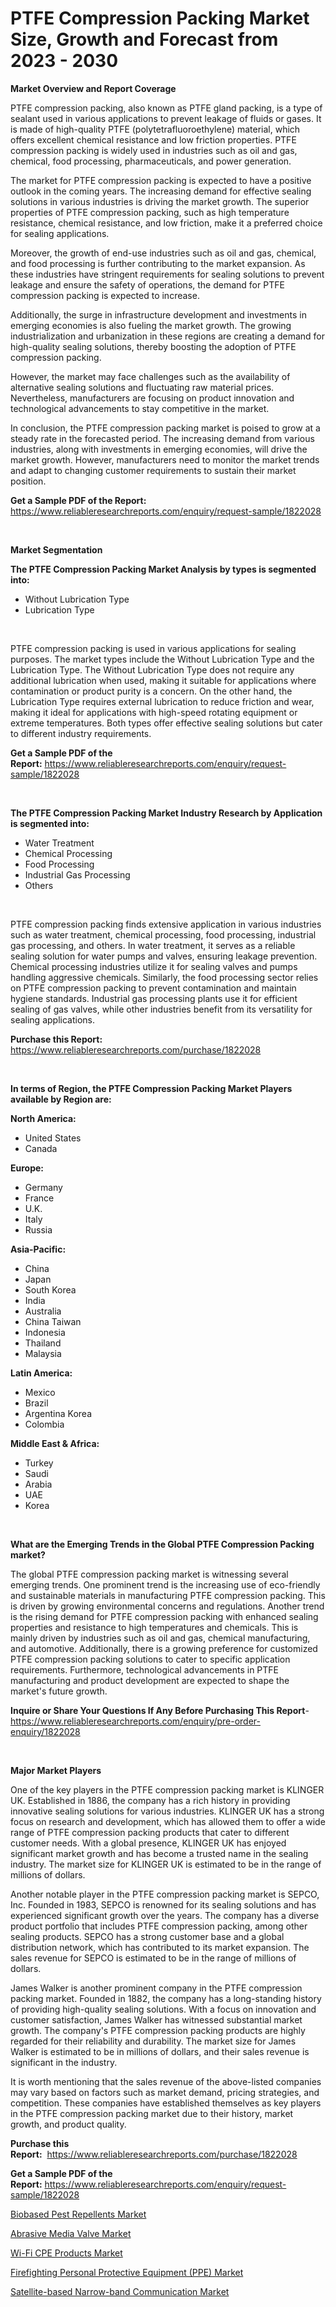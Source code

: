 <p><h1>PTFE Compression Packing Market Size, Growth and Forecast from 2023 - 2030</h1></p><p><strong>Market Overview and Report Coverage</strong></p>
<p><p>PTFE compression packing, also known as PTFE gland packing, is a type of sealant used in various applications to prevent leakage of fluids or gases. It is made of high-quality PTFE (polytetrafluoroethylene) material, which offers excellent chemical resistance and low friction properties. PTFE compression packing is widely used in industries such as oil and gas, chemical, food processing, pharmaceuticals, and power generation.</p><p>The market for PTFE compression packing is expected to have a positive outlook in the coming years. The increasing demand for effective sealing solutions in various industries is driving the market growth. The superior properties of PTFE compression packing, such as high temperature resistance, chemical resistance, and low friction, make it a preferred choice for sealing applications.</p><p>Moreover, the growth of end-use industries such as oil and gas, chemical, and food processing is further contributing to the market expansion. As these industries have stringent requirements for sealing solutions to prevent leakage and ensure the safety of operations, the demand for PTFE compression packing is expected to increase.</p><p>Additionally, the surge in infrastructure development and investments in emerging economies is also fueling the market growth. The growing industrialization and urbanization in these regions are creating a demand for high-quality sealing solutions, thereby boosting the adoption of PTFE compression packing.</p><p>However, the market may face challenges such as the availability of alternative sealing solutions and fluctuating raw material prices. Nevertheless, manufacturers are focusing on product innovation and technological advancements to stay competitive in the market.</p><p>In conclusion, the PTFE compression packing market is poised to grow at a steady rate in the forecasted period. The increasing demand from various industries, along with investments in emerging economies, will drive the market growth. However, manufacturers need to monitor the market trends and adapt to changing customer requirements to sustain their market position.</p></p>
<p><strong>Get a Sample PDF of the Report:</strong> <a href="https://www.reliableresearchreports.com/enquiry/request-sample/1822028">https://www.reliableresearchreports.com/enquiry/request-sample/1822028</a></p>
<p>&nbsp;</p>
<p><strong>Market Segmentation</strong></p>
<p><strong>The PTFE Compression Packing Market Analysis by types is segmented into:</strong></p>
<p><ul><li>Without Lubrication Type</li><li>Lubrication Type</li></ul></p>
<p>&nbsp;</p>
<p><p>PTFE compression packing is used in various applications for sealing purposes. The market types include the Without Lubrication Type and the Lubrication Type. The Without Lubrication Type does not require any additional lubrication when used, making it suitable for applications where contamination or product purity is a concern. On the other hand, the Lubrication Type requires external lubrication to reduce friction and wear, making it ideal for applications with high-speed rotating equipment or extreme temperatures. Both types offer effective sealing solutions but cater to different industry requirements.</p></p>
<p><strong>Get a Sample PDF of the Report:</strong>&nbsp;<a href="https://www.reliableresearchreports.com/enquiry/request-sample/1822028">https://www.reliableresearchreports.com/enquiry/request-sample/1822028</a></p>
<p>&nbsp;</p>
<p><strong>The PTFE Compression Packing Market Industry Research by Application is segmented into:</strong></p>
<p><ul><li>Water Treatment</li><li>Chemical Processing</li><li>Food Processing</li><li>Industrial Gas Processing</li><li>Others</li></ul></p>
<p>&nbsp;</p>
<p><p>PTFE compression packing finds extensive application in various industries such as water treatment, chemical processing, food processing, industrial gas processing, and others. In water treatment, it serves as a reliable sealing solution for water pumps and valves, ensuring leakage prevention. Chemical processing industries utilize it for sealing valves and pumps handling aggressive chemicals. Similarly, the food processing sector relies on PTFE compression packing to prevent contamination and maintain hygiene standards. Industrial gas processing plants use it for efficient sealing of gas valves, while other industries benefit from its versatility for sealing applications.</p></p>
<p><strong>Purchase this Report:</strong>&nbsp; <a href="https://www.reliableresearchreports.com/purchase/1822028">https://www.reliableresearchreports.com/purchase/1822028</a></p>
<p>&nbsp;</p>
<p><strong>In terms of Region, the PTFE Compression Packing Market Players available by Region are:</strong></p>
<p>
    <p> <strong> North America: </strong>
        <ul>
            <li>United States</li>
            <li>Canada</li>
        </ul>
        </p> 
    <p> <strong> Europe: </strong>
        <ul>
            <li>Germany</li>
            <li>France</li>
            <li>U.K.</li>
            <li>Italy</li>
            <li>Russia</li>
        </ul>
        </p> 
    <p> <strong> Asia-Pacific: </strong>
        <ul>
            <li>China</li>
            <li>Japan</li>
            <li>South Korea</li>
            <li>India</li>
            <li>Australia</li>
            <li>China Taiwan</li>
            <li>Indonesia</li>
            <li>Thailand</li>
            <li>Malaysia</li>
        </ul>
        </p> 
    <p> <strong> Latin America: </strong>
        <ul>
            <li>Mexico</li>
            <li>Brazil</li>
            <li>Argentina Korea</li>
            <li>Colombia</li>
        </ul>
        </p> 
    <p> <strong> Middle East & Africa: </strong>
        <ul>
            <li>Turkey</li>
            <li>Saudi</li>
            <li>Arabia</li>
            <li>UAE</li>
            <li>Korea</li>
        </ul>
    </p>
    </p>
<p>&nbsp;</p>
<p><strong>What are the Emerging Trends in the Global PTFE Compression Packing market?</strong></p>
<p><p>The global PTFE compression packing market is witnessing several emerging trends. One prominent trend is the increasing use of eco-friendly and sustainable materials in manufacturing PTFE compression packing. This is driven by growing environmental concerns and regulations. Another trend is the rising demand for PTFE compression packing with enhanced sealing properties and resistance to high temperatures and chemicals. This is mainly driven by industries such as oil and gas, chemical manufacturing, and automotive. Additionally, there is a growing preference for customized PTFE compression packing solutions to cater to specific application requirements. Furthermore, technological advancements in PTFE manufacturing and product development are expected to shape the market's future growth.</p></p>
<p><strong>Inquire or Share Your Questions If Any Before Purchasing This Report</strong>- <a href="https://www.reliableresearchreports.com/enquiry/pre-order-enquiry/1822028">https://www.reliableresearchreports.com/enquiry/pre-order-enquiry/1822028</a></p>
<p>&nbsp;</p>
<p><strong>Major Market Players</strong></p>
<p><p>One of the key players in the PTFE compression packing market is KLINGER UK. Established in 1886, the company has a rich history in providing innovative sealing solutions for various industries. KLINGER UK has a strong focus on research and development, which has allowed them to offer a wide range of PTFE compression packing products that cater to different customer needs. With a global presence, KLINGER UK has enjoyed significant market growth and has become a trusted name in the sealing industry. The market size for KLINGER UK is estimated to be in the range of millions of dollars.</p><p>Another notable player in the PTFE compression packing market is SEPCO, Inc. Founded in 1983, SEPCO is renowned for its sealing solutions and has experienced significant growth over the years. The company has a diverse product portfolio that includes PTFE compression packing, among other sealing products. SEPCO has a strong customer base and a global distribution network, which has contributed to its market expansion. The sales revenue for SEPCO is estimated to be in the range of millions of dollars.</p><p>James Walker is another prominent company in the PTFE compression packing market. Founded in 1882, the company has a long-standing history of providing high-quality sealing solutions. With a focus on innovation and customer satisfaction, James Walker has witnessed substantial market growth. The company's PTFE compression packing products are highly regarded for their reliability and durability. The market size for James Walker is estimated to be in millions of dollars, and their sales revenue is significant in the industry.</p><p>It is worth mentioning that the sales revenue of the above-listed companies may vary based on factors such as market demand, pricing strategies, and competition. These companies have established themselves as key players in the PTFE compression packing market due to their history, market growth, and product quality.</p></p>
<p><strong>Purchase this Report:</strong>&nbsp;&nbsp;<a href="https://www.reliableresearchreports.com/purchase/1822028">https://www.reliableresearchreports.com/purchase/1822028</a></p>
<p></p>
<p><strong>Get a Sample PDF of the Report:</strong>&nbsp;<a href="https://www.reliableresearchreports.com/enquiry/request-sample/1822028">https://www.reliableresearchreports.com/enquiry/request-sample/1822028</a></p>
<p><p><a href="https://medium.com/@jasperkuhic2023/biobased-pest-repellents-market-furnishes-information-on-market-share-market-trends-and-market-c97daab73de2">Biobased Pest Repellents Market</a></p><p><a href="https://medium.com/@sanjoy753352/abrasive-media-valve-market-comprehensive-assessment-by-type-application-and-geography-a7e1a0063ec0">Abrasive Media Valve Market</a></p><p><a href="https://medium.com/@itzelheller546/wi-fi-cpe-products-market-size-and-market-trends-complete-industry-overview-2023-to-2030-f1c7a3cefff5">Wi-Fi CPE Products Market</a></p><p><a href="https://medium.com/@edenkrajcik/firefighting-personal-protective-equipment-ppe-market-insight-market-trends-growth-forecasted-9872272758a9">Firefighting Personal Protective Equipment (PPE) Market</a></p><p><a href="https://medium.com/@ameliahaleyi77567/satellite-based-narrow-band-communication-market-outlook-industry-overview-and-forecast-2023-to-111d9aec0466">Satellite-based Narrow-band Communication Market</a></p></p>